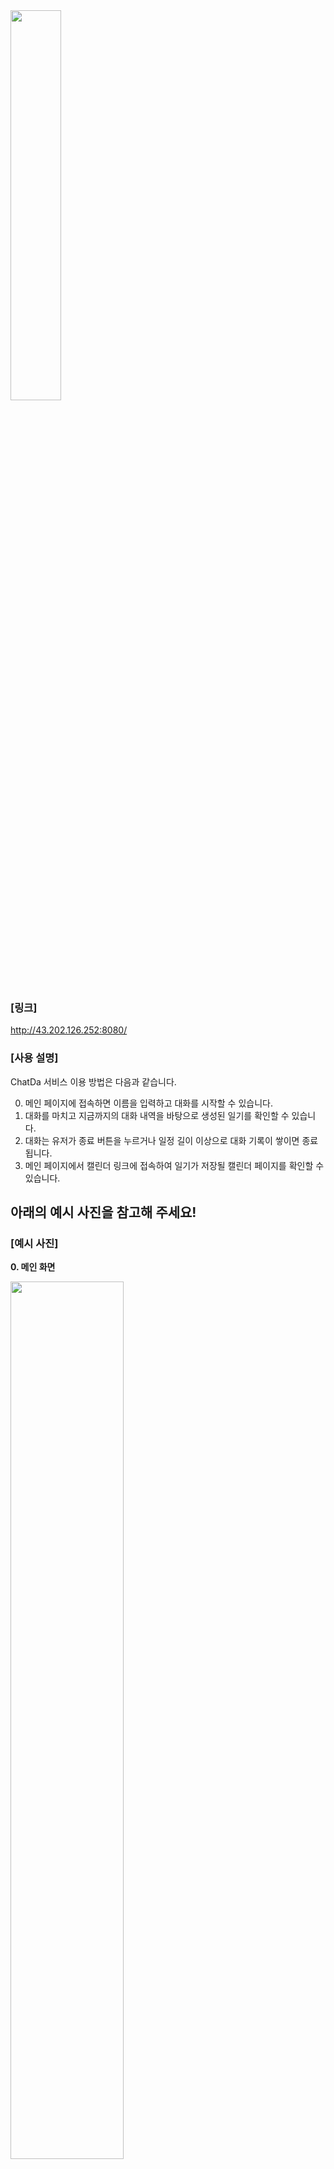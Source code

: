 <img src="https://github.com/PiLab-CAU/OpenSourceProject-2401/assets/74255823/6e3fbecc-573f-4ca2-acbc-d82bd2713937" width="40%">

### [링크]
http://43.202.126.252:8080/

### [사용 설명]
ChatDa 서비스 이용 방법은 다음과 같습니다.

0. 메인 페이지에 접속하면 이름을 입력하고 대화를 시작할 수 있습니다.
1. 대화를 마치고 지금까지의 대화 내역을 바탕으로 생성된 일기를 확인할 수 있습니다.
2. 대화는 유저가 종료 버튼을 누르거나 일정 길이 이상으로 대화 기록이 쌓이면 종료됩니다.
3. 메인 페이지에서 캘린더 링크에 접속하여 일기가 저장될 캘린더 페이지를 확인할 수 있습니다.

아래의 예시 사진을 참고해 주세요!
---

### [예시 사진]
**0. 메인 화면**

<img src="https://github.com/OpenSource-SW-Project/ChatDa/assets/74255823/58700b5a-4664-42c9-88ce-5f62edc933da" width="60%">

<img src="https://github.com/OpenSource-SW-Project/ChatDa/assets/74255823/51aba597-1948-44b7-9f60-7307a07f3b09" width="60%">

---

**1. ChatDa 대화 화면**
<img src="https://github.com/PiLab-CAU/OpenSourceProject-2401/assets/74255823/30b867d6-872e-4a64-b26b-661484e9e55a" width="100%">

<img src="https://github.com/OpenSource-SW-Project/ChatDa/assets/74255823/2d9135c7-b3f2-416d-b203-3310e1a8489d" width="50%">

---
**2. 데모 버전 대화 제한**   [To be erased]

<img src="https://github.com/PiLab-CAU/OpenSourceProject-2401/assets/74255823/760d0763-8831-4c7f-a241-a4d6a1c44536" width="70%">

- 데모 버전에서는 최대 3개의 화제에 대해 10회 정도의 채팅으로 구성되어있습니다.
- 현 버전은 초기 버전으로 최종 구현에서는 더 다양한 화제에 대해 긴 대화를 나눌 것 입니다.
- 또한 사용자 특화된 대화는 생성되지 않습니다.   



---
**3. 일기 생성**
- 챗다와의 대화를 마친 후 일기 생성을 하기 위해서는 오른쪽의 **[대화를 마치고 일기 생성하기]** 버튼을 누르면 됩니다! 
<img src="https://github.com/PiLab-CAU/OpenSourceProject-2401/assets/74255823/b089d23e-8d45-4402-b74a-7ccf457b5994" width="50%">

- **"일기를 작성중입니다. 잠시만 기다려 주세요(30~40초)"** 문구의 팝업이 뜨면 [**확인**]을 누르고 30초 정도 기다려 주세요!
<img src="https://github.com/PiLab-CAU/OpenSourceProject-2401/assets/74255823/062a84ba-e1fb-4ab8-b3de-1024ec08865c" width="50%">

- 아래는 챗다와의 대화 후 생성된 일기의 예시입니다. 
- ~~일기의 문체와 문장 간의 연결 부분의 부자연스러움은 아직 보완이 필요해 보이며, 이는 추후에 보완될 예정입니다.~~

<img src="https://github.com/PiLab-CAU/OpenSourceProject-2401/assets/74255823/07419fce-578e-41c2-80ba-87e2d7035d57" width="95%">

---
**4. 일기 조회**

<img src="https://github.com/PiLab-CAU/OpenSourceProject-2401/assets/74255823/b1cdb950-a44d-438a-a1ad-6c105d3dae4a" width="50%">

- **[Diary]** 버튼을 누르면 캘린더 페이지로 이동합니다! 

<img src="https://github.com/PiLab-CAU/OpenSourceProject-2401/assets/74255823/f55fea84-1ff5-4d00-84f8-c2344a7f04b7" width="80%">

- 아직은 캘린더에서 챗다와의 대화를 통해 생성된 일기를 조회할 수 **없습니다**!!!     [To be erased]
- 생성된 일기 조회는 로그인 기능이 추가된 이후에 가능합니다!       [To be erased]

- Demo 캘린더에서 날짜 옆에 위치한 이모지를 클릭하면 예시 일기를 확인할 수 있습니다.
<img src="https://github.com/PiLab-CAU/OpenSourceProject-2401/assets/74255823/e0d05379-a016-4005-8154-1dd2ee166266" width="100%">
<img src="https://github.com/PiLab-CAU/OpenSourceProject-2401/assets/74255823/6ebc3841-fe1e-4b5a-b441-eb456b022a8a" width="100%">

---
### 구현 상황     [To be modified]
챗다 대화 알고리즘 ver1을 적용하였습니다.  

생성된 일기는 대화 종료 후 확인 할 수 있으며 이후 다시 확인하는 기능은 현재 구현하지 않았습니다.

최종 버전에서는 캘린더 페이지에서 사용자 별로 자신이 작성한 일기를 모두 확인 할 수 있습니다.
